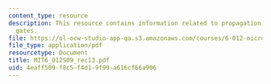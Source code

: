 ```yaml
---
content_type: resource
description: This resource contains information related to propagation delay, NAND/NOR
  gates.
file: https://ol-ocw-studio-app-qa.s3.amazonaws.com/courses/6-012-microelectronic-devices-and-circuits-spring-2009/4eaff509f8c5f4d19f99a616cf66a906_MIT6_012S09_rec13.pdf
file_type: application/pdf
resourcetype: Document
title: MIT6_012S09_rec13.pdf
uid: 4eaff509-f8c5-f4d1-9f99-a616cf66a906
---
```

